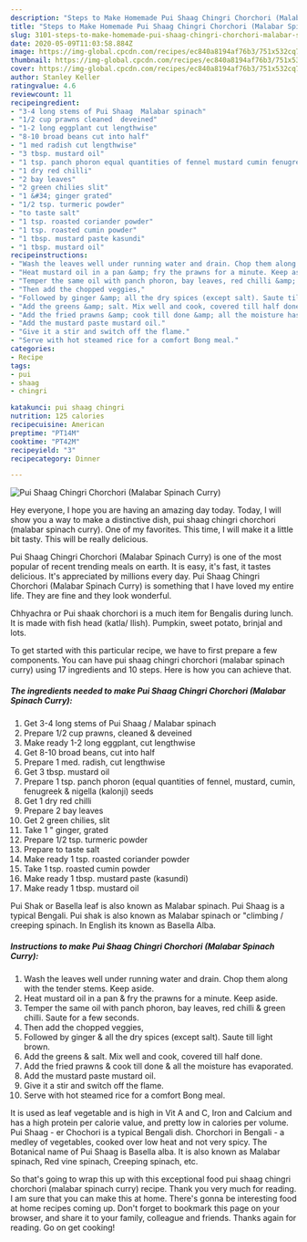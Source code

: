 ```yaml
---
description: "Steps to Make Homemade Pui Shaag Chingri Chorchori (Malabar Spinach Curry)"
title: "Steps to Make Homemade Pui Shaag Chingri Chorchori (Malabar Spinach Curry)"
slug: 3101-steps-to-make-homemade-pui-shaag-chingri-chorchori-malabar-spinach-curry
date: 2020-05-09T11:03:58.884Z
image: https://img-global.cpcdn.com/recipes/ec840a8194af76b3/751x532cq70/pui-shaag-chingri-chorchori-malabar-spinach-curry-recipe-main-photo.jpg
thumbnail: https://img-global.cpcdn.com/recipes/ec840a8194af76b3/751x532cq70/pui-shaag-chingri-chorchori-malabar-spinach-curry-recipe-main-photo.jpg
cover: https://img-global.cpcdn.com/recipes/ec840a8194af76b3/751x532cq70/pui-shaag-chingri-chorchori-malabar-spinach-curry-recipe-main-photo.jpg
author: Stanley Keller
ratingvalue: 4.6
reviewcount: 11
recipeingredient:
- "3-4 long stems of Pui Shaag  Malabar spinach"
- "1/2 cup prawns cleaned  deveined"
- "1-2 long eggplant cut lengthwise"
- "8-10 broad beans cut into half"
- "1 med radish cut lengthwise"
- "3 tbsp. mustard oil"
- "1 tsp. panch phoron equal quantities of fennel mustard cumin fenugreek  nigella kalonji seeds"
- "1 dry red chilli"
- "2 bay leaves"
- "2 green chilies slit"
- "1 &#34; ginger grated"
- "1/2 tsp. turmeric powder"
- "to taste salt"
- "1 tsp. roasted coriander powder"
- "1 tsp. roasted cumin powder"
- "1 tbsp. mustard paste kasundi"
- "1 tbsp. mustard oil"
recipeinstructions:
- "Wash the leaves well under running water and drain. Chop them along with the tender stems. Keep aside."
- "Heat mustard oil in a pan &amp; fry the prawns for a minute. Keep aside."
- "Temper the same oil with panch phoron, bay leaves, red chilli &amp; green chilli. Saute for a few seconds."
- "Then add the chopped veggies,"
- "Followed by ginger &amp; all the dry spices (except salt). Saute till light brown."
- "Add the greens &amp; salt. Mix well and cook, covered till half done."
- "Add the fried prawns &amp; cook till done &amp; all the moisture has evaporated."
- "Add the mustard paste mustard oil."
- "Give it a stir and switch off the flame."
- "Serve with hot steamed rice for a comfort Bong meal."
categories:
- Recipe
tags:
- pui
- shaag
- chingri

katakunci: pui shaag chingri 
nutrition: 125 calories
recipecuisine: American
preptime: "PT14M"
cooktime: "PT42M"
recipeyield: "3"
recipecategory: Dinner

---
```



![Pui Shaag Chingri Chorchori (Malabar Spinach Curry)](https://img-global.cpcdn.com/recipes/ec840a8194af76b3/751x532cq70/pui-shaag-chingri-chorchori-malabar-spinach-curry-recipe-main-photo.jpg)

Hey everyone, I hope you are having an amazing day today. Today, I will show you a way to make a distinctive dish, pui shaag chingri chorchori (malabar spinach curry). One of my favorites. This time, I will make it a little bit tasty. This will be really delicious.

Pui Shaag Chingri Chorchori (Malabar Spinach Curry) is one of the most popular of recent trending meals on earth. It is easy, it's fast, it tastes delicious. It's appreciated by millions every day. Pui Shaag Chingri Chorchori (Malabar Spinach Curry) is something that I have loved my entire life. They are fine and they look wonderful.

Chhyachra or Pui shaak chorchori is a much item for Bengalis during lunch. It is made with fish head (katla/ Ilish). Pumpkin, sweet potato, brinjal and lots.


To get started with this particular recipe, we have to first prepare a few components. You can have pui shaag chingri chorchori (malabar spinach curry) using 17 ingredients and 10 steps. Here is how you can achieve that.

<!--inarticleads1-->

##### The ingredients needed to make Pui Shaag Chingri Chorchori (Malabar Spinach Curry):

1. Get 3-4 long stems of Pui Shaag / Malabar spinach
1. Prepare 1/2 cup prawns, cleaned &amp; deveined
1. Make ready 1-2 long eggplant, cut lengthwise
1. Get 8-10 broad beans, cut into half
1. Prepare 1 med. radish, cut lengthwise
1. Get 3 tbsp. mustard oil
1. Prepare 1 tsp. panch phoron (equal quantities of fennel, mustard, cumin, fenugreek &amp; nigella (kalonji) seeds
1. Get 1 dry red chilli
1. Prepare 2 bay leaves
1. Get 2 green chilies, slit
1. Take 1 &#34; ginger, grated
1. Prepare 1/2 tsp. turmeric powder
1. Prepare to taste salt
1. Make ready 1 tsp. roasted coriander powder
1. Take 1 tsp. roasted cumin powder
1. Make ready 1 tbsp. mustard paste (kasundi)
1. Make ready 1 tbsp. mustard oil


Pui Shak or Basella leaf is also known as Malabar spinach. Pui Shaag is a typical Bengali. Pui shak is also known as Malabar spinach or &#34;climbing / creeping spinach. In English its known as Basella Alba. 

<!--inarticleads2-->

##### Instructions to make Pui Shaag Chingri Chorchori (Malabar Spinach Curry):

1. Wash the leaves well under running water and drain. Chop them along with the tender stems. Keep aside.
1. Heat mustard oil in a pan &amp; fry the prawns for a minute. Keep aside.
1. Temper the same oil with panch phoron, bay leaves, red chilli &amp; green chilli. Saute for a few seconds.
1. Then add the chopped veggies,
1. Followed by ginger &amp; all the dry spices (except salt). Saute till light brown.
1. Add the greens &amp; salt. Mix well and cook, covered till half done.
1. Add the fried prawns &amp; cook till done &amp; all the moisture has evaporated.
1. Add the mustard paste mustard oil.
1. Give it a stir and switch off the flame.
1. Serve with hot steamed rice for a comfort Bong meal.


It is used as leaf vegetable and is high in Vit A and C, Iron and Calcium and has a high protein per calorie value, and pretty low in calories per volume. Pui Shaag - er Chochori is a typical Bengali dish. Chorchori in Bengali - a medley of vegetables, cooked over low heat and not very spicy. The Botanical name of Pui Shaag is Basella alba. It is also known as Malabar spinach, Red vine spinach, Creeping spinach, etc. 

So that's going to wrap this up with this exceptional food pui shaag chingri chorchori (malabar spinach curry) recipe. Thank you very much for reading. I am sure that you can make this at home. There's gonna be interesting food at home recipes coming up. Don't forget to bookmark this page on your browser, and share it to your family, colleague and friends. Thanks again for reading. Go on get cooking!

